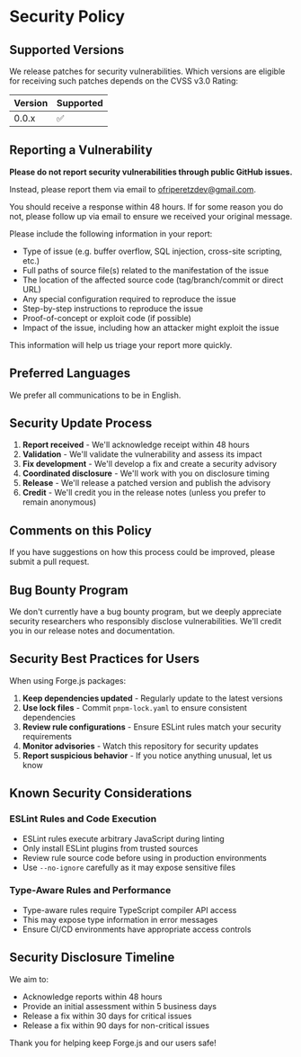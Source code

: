 # Security Policy

## Supported Versions

We release patches for security vulnerabilities. Which versions are eligible for receiving such patches depends on the CVSS v3.0 Rating:

| Version | Supported          |
| ------- | ------------------ |
| 0.0.x   | :white_check_mark: |

## Reporting a Vulnerability

**Please do not report security vulnerabilities through public GitHub issues.**

Instead, please report them via email to [ofriperetzdev@gmail.com](mailto:ofriperetzdev@gmail.com).

You should receive a response within 48 hours. If for some reason you do not, please follow up via email to ensure we received your original message.

Please include the following information in your report:

- Type of issue (e.g. buffer overflow, SQL injection, cross-site scripting, etc.)
- Full paths of source file(s) related to the manifestation of the issue
- The location of the affected source code (tag/branch/commit or direct URL)
- Any special configuration required to reproduce the issue
- Step-by-step instructions to reproduce the issue
- Proof-of-concept or exploit code (if possible)
- Impact of the issue, including how an attacker might exploit the issue

This information will help us triage your report more quickly.

## Preferred Languages

We prefer all communications to be in English.

## Security Update Process

1. **Report received** - We'll acknowledge receipt within 48 hours
2. **Validation** - We'll validate the vulnerability and assess its impact
3. **Fix development** - We'll develop a fix and create a security advisory
4. **Coordinated disclosure** - We'll work with you on disclosure timing
5. **Release** - We'll release a patched version and publish the advisory
6. **Credit** - We'll credit you in the release notes (unless you prefer to remain anonymous)

## Comments on this Policy

If you have suggestions on how this process could be improved, please submit a pull request.

## Bug Bounty Program

We don't currently have a bug bounty program, but we deeply appreciate security researchers who responsibly disclose vulnerabilities. We'll credit you in our release notes and documentation.

## Security Best Practices for Users

When using Forge.js packages:

1. **Keep dependencies updated** - Regularly update to the latest versions
2. **Use lock files** - Commit `pnpm-lock.yaml` to ensure consistent dependencies
3. **Review rule configurations** - Ensure ESLint rules match your security requirements
4. **Monitor advisories** - Watch this repository for security updates
5. **Report suspicious behavior** - If you notice anything unusual, let us know

## Known Security Considerations

### ESLint Rules and Code Execution

- ESLint rules execute arbitrary JavaScript during linting
- Only install ESLint plugins from trusted sources
- Review rule source code before using in production environments
- Use `--no-ignore` carefully as it may expose sensitive files

### Type-Aware Rules and Performance

- Type-aware rules require TypeScript compiler API access
- This may expose type information in error messages
- Ensure CI/CD environments have appropriate access controls

## Security Disclosure Timeline

We aim to:

- Acknowledge reports within 48 hours
- Provide an initial assessment within 5 business days
- Release a fix within 30 days for critical issues
- Release a fix within 90 days for non-critical issues

Thank you for helping keep Forge.js and our users safe!
